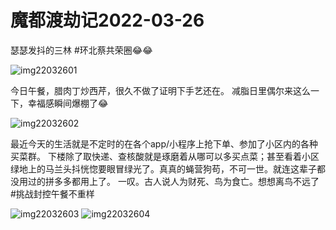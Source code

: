 # 魔都渡劫记2022-03-26

瑟瑟发抖的三林 #环北蔡共荣圈😂😂

<img decoding="async" src="https://i0.wp.com/s2.loli.net/2022/04/30/XbZ5kcNeBwfUSG2.jpg?w=640&#038;ssl=1" alt="img22032601" data-recalc-dims="1" />

今日午餐，腊肉丁炒西芹，很久不做了证明下手艺还在。 减脂日里偶尔来这么一下，幸福感瞬间爆棚了😂

<img decoding="async" src="https://i0.wp.com/s2.loli.net/2022/04/30/L8tBQqDxkZGU3sj.jpg?w=640&#038;ssl=1" alt="img22032602" data-recalc-dims="1" />

最近今天的生活就是不定时的在各个app/小程序上抢下单、参加了小区内的各种买菜群。 下楼除了取快递、查核酸就是琢磨着从哪可以多买点菜；甚至看着小区绿地上的马兰头抖恍惚要眼冒绿光了。真真的蝇营狗苟，不可一世。就连这辈子都没用过的拼多多都用上了。 一叹。古人说人为财死、鸟为食亡。想想离鸟不远了 #挑战封控午餐不重样

<img decoding="async" src="https://i0.wp.com/s2.loli.net/2022/04/30/Ss4BFjRiwHJKXT7.jpg?w=640&#038;ssl=1" alt="img22032603" data-recalc-dims="1" />
<img decoding="async" src="https://i0.wp.com/s2.loli.net/2022/04/30/G8qbI7LYU9DeTEH.jpg?w=640&#038;ssl=1" alt="img22032604" data-recalc-dims="1" />

